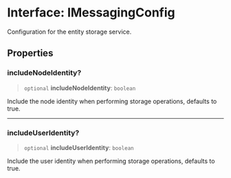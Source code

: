 # Interface: IMessagingConfig

Configuration for the entity storage service.

## Properties

### includeNodeIdentity?

> `optional` **includeNodeIdentity**: `boolean`

Include the node identity when performing storage operations, defaults to true.

***

### includeUserIdentity?

> `optional` **includeUserIdentity**: `boolean`

Include the user identity when performing storage operations, defaults to true.
